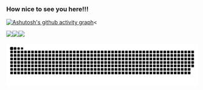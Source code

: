 ### How nice to see you here!!!

<span>[![Ashutosh's github activity graph](https://github-readme-activity-graph.vercel.app/graph?username=WilliamDias11&bg_color=000000&color=ffffff&line=3d44ff&point=bb29ff&area=true&hide_border=true)](https://github.com/ashutosh00710/github-readme-activity-graph)<

<span><img src="https://img.shields.io/badge/JavaScript-323330?style=for-the-badge&logo=javascript&logoColor=F7DF1E"><img src="https://img.shields.io/badge/HTML5-E34F26?style=for-the-badge&logo=html5&logoColor=white"><img src="https://img.shields.io/badge/CSS3-1572B6?style=for-the-badge&logo=css3&logoColor=white"></span>

<picture align="center">
  <source media="(prefers-color-scheme: dark)" srcset="https://raw.githubusercontent.com/WilliamDias11/WilliamDias11/output/github-contribution-grid-snake-dark.svg">
  <source media="(prefers-color-scheme: light)" srcset="https://raw.githubusercontent.com/WilliamDias11/WilliamDias11/output/github-contribution-grid-snake-dark.svg">
  <img align="center" alt="github contribution grid snake animation" src="https://raw.githubusercontent.com/WilliamDias11/WilliamDias11/output/github-contribution-grid-snake.svg">
</picture>
<br><br>
